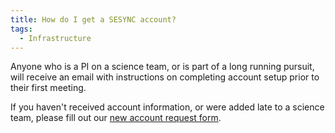 ```yaml
---
title: How do I get a SESYNC account?
tags:
  - Infrastructure
---
```



Anyone who is a PI on a science team, or is part of a long running
pursuit, will receive an email with instructions on completing
account setup prior to their first meeting.

If you haven't received account information, or were added late to a
science team, please fill out our
[new account request form](http://www.sesync.org/new-account-request).
